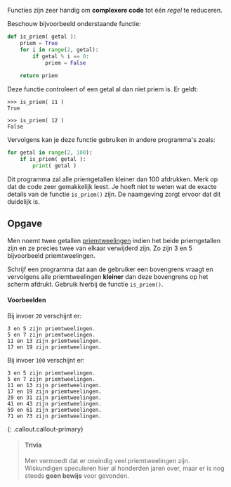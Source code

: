 Functies zijn zeer handig om **complexere code** tot één *regel* te reduceren.

Beschouw bijvoorbeeld onderstaande functie:

```python
def is_priem( getal ):
    priem = True
    for i in range(2, getal):
        if getal % i == 0:
            priem = False
    
    return priem
```

Deze functie controleert of een getal al dan niet priem is. Er geldt:

```
>>> is_priem( 11 )
True
```

```
>>> is_priem( 12 )
False
```

Vervolgens kan je deze functie gebruiken in andere programma's zoals:

```python
for getal in range(2, 100):
    if is_priem( getal ):
        print( getal )
```

Dit programma zal alle priemgetallen kleiner dan 100 afdrukken. Merk op dat de code zeer gemakkelijk leest. Je hoeft niet te weten wat de exacte details van de functie `is_priem()` zijn. De naamgeving zorgt ervoor dat dit duidelijk is.

## Opgave

Men noemt twee getallen <a href="https://nl.wikipedia.org/wiki/Priemtweeling" target="_blank">priemtweelingen</a> indien het beide priemgetallen zijn en ze precies twee van elkaar verwijderd zijn. Zo zijn 3 en 5 bijvoorbeeld priemtweelingen.

Schrijf een programma dat aan de gebruiker een bovengrens vraagt en vervolgens alle priemtweelingen **kleiner** dan deze bovengrens op het scherm afdrukt. Gebruik hierbij de functie `is_priem()`.

#### Voorbeelden

Bij invoer `20` verschijnt er:
```
3 en 5 zijn priemtweelingen.
5 en 7 zijn priemtweelingen.
11 en 13 zijn priemtweelingen.
17 en 19 zijn priemtweelingen.
```

Bij invoer `100` verschijnt er:
```
3 en 5 zijn priemtweelingen.
5 en 7 zijn priemtweelingen.
11 en 13 zijn priemtweelingen.
17 en 19 zijn priemtweelingen.
29 en 31 zijn priemtweelingen.
41 en 43 zijn priemtweelingen.
59 en 61 zijn priemtweelingen.
71 en 73 zijn priemtweelingen.
```

{: .callout.callout-primary}
> #### Trivia
> Men vermoedt dat er oneindig veel priemtweelingen zijn. Wiskundigen speculeren hier al honderden jaren over, maar er is nog steeds **geen bewijs** voor gevonden.
